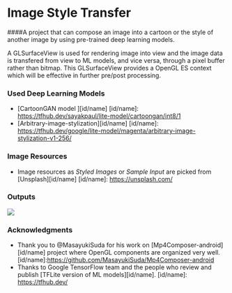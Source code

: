 # Image Style Transfer

####A project that can compose an image into a cartoon or the style of another image by using pre-trained deep learning models.

A GLSurfaceView is used for rendering image into view and the image data is transfered from view to ML models, and vice versa, through a pixel buffer rather than bitmap. This GLSurfaceView provides a OpenGL ES context which will be effective in further pre/post processing.

### Used Deep Learning Models
- [CartoonGAN model ][id/name]
[id/name]: https://tfhub.dev/sayakpaul/lite-model/cartoongan/int8/1
- [Arbitrary-image-stylization][id/name]
[id/name]: https://tfhub.dev/google/lite-model/magenta/arbitrary-image-stylization-v1-256/

### Image Resources
- Image resources as *Styled Images* or *Sample Input* are picked from [Unsplash][id/name]
[id/name]: https://unsplash.com/

### Outputs
![](/sample/outputs.png)

### Acknowledgments
- Thank you to @MasayukiSuda for his work on [Mp4Composer-android][id/name] project where OpenGL components are organized very well.
[id/name]:https://github.com/MasayukiSuda/Mp4Composer-android
- Thanks to Google TensorFlow team and the people who review and publish [TFLite version of ML models][id/name].
[id/name]: https://tfhub.dev/
